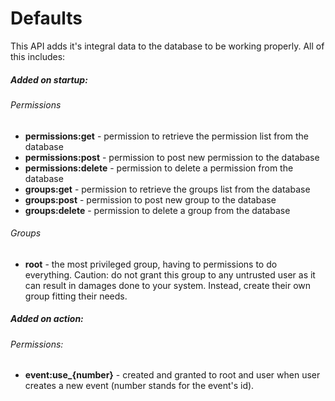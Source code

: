 # Defaults
This API adds it's integral data to the database to be working properly.
All of this includes:

##### Added on startup:

###### Permissions
+ **permissions:get** - permission to retrieve the permission list from the database
+ **permissions:post** - permission to post new permission to the database
+ **permissions:delete** - permission to delete a permission from the database
+ **groups:get** - permission to retrieve the groups list from the database
+ **groups:post** - permission to post new group to the database
+ **groups:delete** - permission to delete a group from the database

###### Groups
+ **root** - the most privileged group, having to permissions to do everything. Caution: do not grant this group to any untrusted user as it can result in damages done to your system. Instead, create their own group fitting their needs.

#####  Added on action:

###### Permissions:
+ **event:use_{number}** - created and granted to root and user when user creates a new event (number stands for the event's id).
